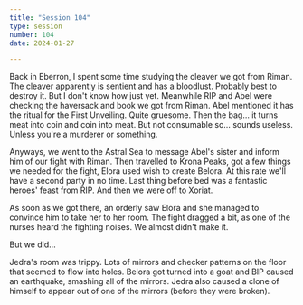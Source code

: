 ```yaml
---
title: "Session 104"
type: session
number: 104
date: 2024-01-27

---
```


Back in Eberron, I spent some time studying the cleaver we got from Riman. The cleaver apparently is sentient and has a bloodlust. Probably best to destroy it. But I don't know how just yet.
Meanwhile RIP and Abel were checking the haversack and book we got from Riman.
Abel mentioned it has the ritual for the First Unveiling. Quite gruesome.
Then the bag… it turns meat into coin and coin into meat. But not consumable so… sounds useless. Unless you're a murderer or something.

Anyways, we went to the Astral Sea to message Abel's sister and inform him of our fight with Riman. Then travelled to Krona Peaks, got a few things we needed for the fight, Elora used wish to create Belora. At this rate we'll have a second party in no time. Last thing before bed was a fantastic heroes' feast from RIP. And then we were off to Xoriat.

As soon as we got there, an orderly saw Elora and she managed to convince him to take her to her room. The fight dragged a bit, as one of the nurses heard the fighting noises. We almost didn't make it.

But we did…

Jedra's room was trippy. Lots of mirrors and checker patterns on the floor that seemed to flow into holes. Belora got turned into a goat and BIP caused an earthquake, smashing all of the mirrors. Jedra also caused a clone of himself to appear out of one of the mirrors (before they were broken).
